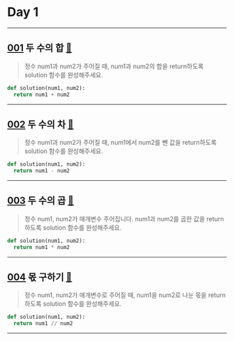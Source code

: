 # Day 1

---

## [001] 두 수의 합 [🔎][001]

> 정수 num1과 num2가 주어질 때, num1과 num2의 합을 return하도록 solution 함수를 완성해주세요.

```python
def solution(num1, num2):
  return num1 + num2
```

---

## [002] 두 수의 차 [🔎][002]

> 정수 num1과 num2가 주어질 때, num1에서 num2를 뺀 값을 return하도록 solution 함수를 완성해주세요.

```python
def solution(num1, num2):
  return num1 - num2
```

---

## [003] 두 수의 곱 [🔎][003]

> 정수 num1, num2가 매개변수 주어집니다. num1과 num2를 곱한 값을 return 하도록 solution 함수를 완성해주세요.

```python
def solution(num1, num2):
  return num1 * num2
```

---

## [004] 몫 구하기 [🔎][004]

> 정수 num1, num2가 매개변수로 주어질 때, num1을 num2로 나눈 몫을 return 하도록 solution 함수를 완성해주세요.

```python
def solution(num1, num2):
  return num1 // num2
```

---

[001]: https://school.programmers.co.kr/learn/courses/30/lessons/120802
[002]: https://school.programmers.co.kr/learn/courses/30/lessons/120803
[003]: https://school.programmers.co.kr/learn/courses/30/lessons/120804
[004]: https://school.programmers.co.kr/learn/courses/30/lessons/120805
